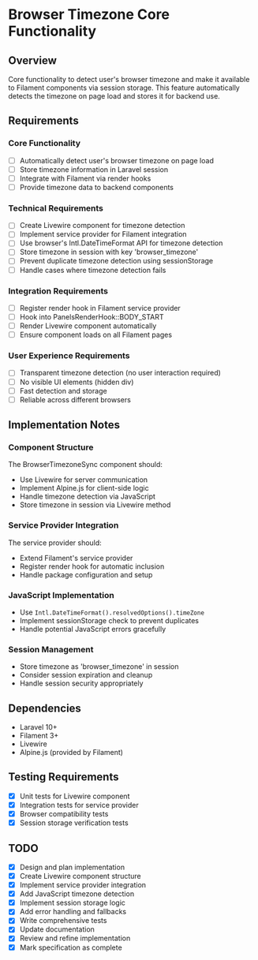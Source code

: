 # Browser Timezone Core Functionality

## Overview
Core functionality to detect user's browser timezone and make it available to Filament components via session storage. This feature automatically detects the timezone on page load and stores it for backend use.

## Requirements

### Core Functionality
- [ ] Automatically detect user's browser timezone on page load
- [ ] Store timezone information in Laravel session
- [ ] Integrate with Filament via render hooks
- [ ] Provide timezone data to backend components

### Technical Requirements
- [ ] Create Livewire component for timezone detection
- [ ] Implement service provider for Filament integration
- [ ] Use browser's Intl.DateTimeFormat API for timezone detection
- [ ] Store timezone in session with key 'browser_timezone'
- [ ] Prevent duplicate timezone detection using sessionStorage
- [ ] Handle cases where timezone detection fails

### Integration Requirements
- [ ] Register render hook in Filament service provider
- [ ] Hook into PanelsRenderHook::BODY_START
- [ ] Render Livewire component automatically
- [ ] Ensure component loads on all Filament pages

### User Experience Requirements
- [ ] Transparent timezone detection (no user interaction required)
- [ ] No visible UI elements (hidden div)
- [ ] Fast detection and storage
- [ ] Reliable across different browsers

## Implementation Notes

### Component Structure
The BrowserTimezoneSync component should:
- Use Livewire for server communication
- Implement Alpine.js for client-side logic
- Handle timezone detection via JavaScript
- Store timezone in session via Livewire method

### Service Provider Integration
The service provider should:
- Extend Filament's service provider
- Register render hook for automatic inclusion
- Handle package configuration and setup

### JavaScript Implementation
- Use `Intl.DateTimeFormat().resolvedOptions().timeZone`
- Implement sessionStorage check to prevent duplicates
- Handle potential JavaScript errors gracefully

### Session Management
- Store timezone as 'browser_timezone' in session
- Consider session expiration and cleanup
- Handle session security appropriately

## Dependencies
- Laravel 10+
- Filament 3+
- Livewire
- Alpine.js (provided by Filament)

## Testing Requirements
- [x] Unit tests for Livewire component
- [x] Integration tests for service provider
- [x] Browser compatibility tests
- [x] Session storage verification tests

## TODO
- [x] Design and plan implementation
- [x] Create Livewire component structure
- [x] Implement service provider integration
- [x] Add JavaScript timezone detection
- [x] Implement session storage logic
- [x] Add error handling and fallbacks
- [x] Write comprehensive tests
- [x] Update documentation
- [x] Review and refine implementation
- [x] Mark specification as complete